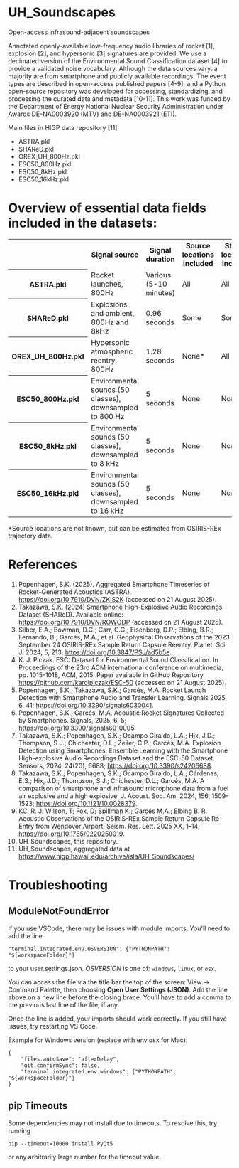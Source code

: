 # UH_Soundscapes

Open-access infrasound-adjacent soundscapes

Annotated openly-available low-frequency audio libraries of rocket [1], explosion [2], and hypersonic [3] signatures are provided. We use a decimated version of the Environmental Sound Classification dataset [4] to provide a validated noise vocabulary. Although the data sources vary, a majority are from smartphone and publicly available recordings. The event types are described in open-access published papers [4-9], and a Python open-source repository was developed for accessing, standardizing, and processing the curated data and metadata [10-11]. This work was funded by the Department of Energy National Nuclear Security Administration under Awards DE-NA0003920 (MTV) and DE-NA0003921 (ETI).

Main files in HIGP data repository [11]:
- ASTRA.pkl
- SHAReD.pkl
- OREX_UH_800Hz.pkl
- ESC50_800Hz.pkl
- ESC50_8kHz.pkl
- ESC50_16kHz.pkl


# Overview of essential data fields included in the datasets:
<table>
  <tr>
    <th></th>
    <th>Signal source</th>
<th>Signal duration</th>
    <th>Source locations included</th>
    <th>Station locations included</th>
  </tr>
  <tr>
    <th>ASTRA.pkl</th>
    <td>Rocket launches, 800Hz</td>
    <td>Various (5-10 minutes)</td>
    <td>All</td>
    <td>All</td>
  </tr>
  <tr>
    <th>SHAReD.pkl</th>
    <td>Explosions and ambient, 800Hz and 8kHz</td>
    <td>0.96 seconds</td>
    <td>Some</td>
    <td>Some</td>
  </tr>
  <tr>
    <th>OREX_UH_800Hz.pkl</th>
    <td>Hypersonic atmospheric reentry, 800Hz</td>
    <td>1.28 seconds</td>
    <td>None*</td>
    <td>All</td>
  </tr>
  <tr>
    <th>ESC50_800Hz.pkl</th>
    <td>Environmental sounds (50 classes), downsampled to 800 Hz</td>
    <td>5 seconds</td>
    <td>None</td>
    <td>None</td>
  </tr>
  <tr>
    <th>ESC50_8kHz.pkl</th>
    <td>Environmental sounds (50 classes), downsampled to 8 kHz</td>
    <td>5 seconds</td>
    <td>None</td>
    <td>None</td>
  </tr>
  <tr>
    <th>ESC50_16kHz.pkl</th>
    <td>Environmental sounds (50 classes), downsampled to 16 kHz</td>
    <td>5 seconds</td>
    <td>None</td>
    <td>None</td>
  </tr>
</table>
*Source locations are not known, but can be estimated from OSIRIS-REx trajectory data.


# References
1.	Popenhagen, S.K. (2025).  Aggregated Smartphone Timeseries of Rocket-Generated Acoustics (ASTRA). https://doi.org/10.7910/DVN/ZKIS2K (accessed on 21 August 2025).
2.	Takazawa, S.K. (2024) Smartphone High-Explosive Audio Recordings Dataset (SHAReD). Available online: https://doi.org/10.7910/DVN/ROWODP (accessed on 21 August 2025).
3.	Silber, E.A.; Bowman, D.C.; Carr, C.G.; Eisenberg, D.P.; Elbing, B.R.; Fernando, B.; Garcés, M.A.; et al. Geophysical Observations of the 2023 September 24 OSIRIS-REx Sample Return Capsule Reentry. Planet. Sci. J. 2024, 5, 213; https://doi.org/10.3847/PSJ/ad5b5e.
4.	K. J. Piczak. ESC: Dataset for Environmental Sound Classification. In Proceedings of the 23rd ACM international conference on multimedia, pp. 1015-1018, ACM, 2015. Paper available in GitHub Repository https://github.com/karolpiczak/ESC-50 (accessed on 21 August 2025).
5.	Popenhagen, S.K.; Takazawa, S.K.; Garcés, M.A. Rocket Launch Detection with Smartphone Audio and Transfer Learning. Signals 2025, 6, 41; https://doi.org/10.3390/signals6030041.
6.	Popenhagen, S.K.; Garcés, M.A. Acoustic Rocket Signatures Collected by Smartphones. Signals, 2025, 6, 5; https://doi.org/10.3390/signals6010005.
7.	Takazawa, S.K.; Popenhagen, S.K.; Ocampo Giraldo, L.A.; Hix, J.D.; Thompson, S.J.; Chichester, D.L.; Zeiler, C.P.; Garcés, M.A. Explosion Detection using Smartphones: Ensemble Learning with the Smartphone High-explosive Audio Recordings Dataset and the ESC-50 Dataset. Sensors, 2024, 24(20), 6688; https://doi.org/10.3390/s24206688.
8.	Takazawa, S.K.; Popenhagen, S.K.; Ocampo Giraldo, L.A.; Cárdenas, E.S.; Hix, J.D.; Thompson, S.J.; Chichester, D.L.; Garcés, M.A. A comparison of smartphone and infrasound microphone data from a fuel air explosive and a high explosive. J. Acoust. Soc. Am. 2024, 156, 1509-1523; https://doi.org/10.1121/10.0028379.
9.	KC, R. J; Wilson, T; Fox, D; Spillman K.; Garcés M.A.; Elbing B. R. Acoustic Observations of the OSIRIS-REx Sample Return Capsule Re-Entry from Wendover Airport. Seism. Res. Lett. 2025 XX, 1–14; https://doi.org/10.1785/0220250019.
10.	UH_Soundscapes, this repository.
11.	UH_Soundscapes, aggregated data at https://www.higp.hawaii.edu/archive/isla/UH_Soundscapes/


# Troubleshooting
## ModuleNotFoundError
If you use VSCode, there may be issues with module imports.  You'll need to add the line
```
"terminal.integrated.env.OSVERSION": {"PYTHONPATH": "${workspaceFolder}"}
```
to your user.settings.json.  *OSVERSION* is one of: `windows`, `linux`, or `osx`.

You can access the file via the title bar the top of the screen: View -> Command Palette, then choosing **Open User Settings (JSON)**. 
Add the line above on a new line before the closing brace.  You'll have to add a comma to the previous last line of the file, if any.

Once the line is added, your imports should work correctly.  If you still have issues, try restarting VS Code.

Example for Windows version (replace with env.osx for Mac):
```
{
    "files.autoSave": "afterDelay",
    "git.confirmSync": false,
    "terminal.integrated.env.windows": {"PYTHONPATH": "${workspaceFolder}"}
}
```

## pip Timeouts
Some dependencies may not install due to timeouts. To resolve this, try running
```
pip --timeout=10000 install PyQt5
```
or any arbitrarily large number for the timeout value.
